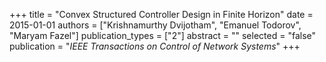 +++
title = "Convex Structured Controller Design in Finite Horizon"
date = 2015-01-01
authors = ["Krishnamurthy Dvijotham", "Emanuel Todorov", "Maryam Fazel"]
publication_types = ["2"]
abstract = ""
selected = "false"
publication = "*IEEE Transactions on Control of Network Systems*"
+++

